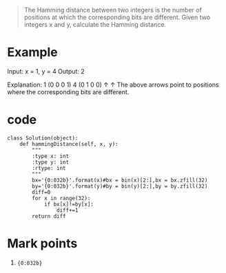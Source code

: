 >The Hamming distance between two integers is the number of positions at which the corresponding bits are different.
>Given two integers x and y, calculate the Hamming distance.

# Example
Input: x = 1, y = 4
Output: 2

Explanation:
1   (0 0 0 1)
4   (0 1 0 0)
       ↑   ↑
The above arrows point to positions where the corresponding bits are different.

# code
```
class Solution(object):
    def hammingDistance(self, x, y):
        """
        :type x: int
        :type y: int
        :rtype: int
        """
        bx='{0:032b}'.format(x)#bx = bin(x)[2:],bx = bx.zfill(32)
        by='{0:032b}'.format(y)#by = bin(y)[2:],by = by.zfill(32)
        diff=0
        for x in range(32):
            if bx[x]!=by[x]:
                diff+=1
        return diff
```

# Mark points
1. `{0:032b}`
